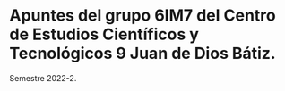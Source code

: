 # Apuntes del grupo 6IM7 del Centro de Estudios Científicos y Tecnológicos 9 Juan de Dios Bátiz.
Semestre 2022-2.
